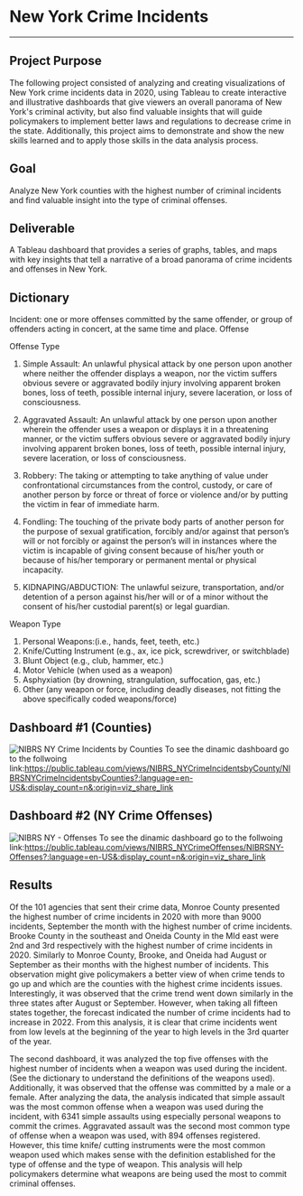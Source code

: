 # New York Crime Incidents
---
Project Purpose
---
The following project consisted of analyzing and creating visualizations of New York crime incidents data in 2020, using Tableau to create interactive and illustrative dashboards that give viewers an overall panorama of New York's criminal activity, but also find valuable insights that will guide policymakers to implement better laws and regulations to decrease crime in the state. Additionally, this project aims to demonstrate and show the new skills learned and to apply those skills in the data analysis process.

Goal
---
Analyze New York counties with the highest number of criminal incidents and find valuable insight into the type of criminal offenses.

Deliverable
---
A Tableau dashboard that provides a series of graphs, tables, and maps with key insights that tell a narrative of a broad panorama of crime incidents and offenses in New York.

Dictionary
---

Incident: one or more offenses committed by the same offender, or group of offenders acting in concert, at the same time and place.
Offense


Offense Type

1. Simple Assault: An unlawful physical attack by one person upon another where neither the offender
displays a weapon, nor the victim suffers obvious severe or aggravated bodily injury
involving apparent broken bones, loss of teeth, possible internal injury, severe
laceration, or loss of consciousness. 

2. Aggravated Assault: An unlawful attack by one person upon another wherein the offender uses a weapon
or displays it in a threatening manner, or the victim suffers obvious severe or
aggravated bodily injury involving apparent broken bones, loss of teeth, possible
internal injury, severe laceration, or loss of consciousness. 

3. Robbery: The taking or attempting to take anything of value under confrontational
circumstances from the control, custody, or care of another person by force or threat
of force or violence and/or by putting the victim in fear of immediate harm. 

4. Fondling: The touching of the private body parts of another person for the purpose of sexual
gratification, forcibly and/or against that person’s will or not forcibly or against the
person’s will in instances where the victim is incapable of giving consent because of
his/her youth or because of his/her temporary or permanent mental or physical
incapacity. 

5. KIDNAPING/ABDUCTION: The unlawful seizure, transportation, and/or detention of a person against his/her will
or of a minor without the consent of his/her custodial parent(s) or legal guardian. 

Weapon Type

1. Personal Weapons:(i.e., hands, feet, teeth, etc.)
2. Knife/Cutting Instrument (e.g., ax, ice pick, screwdriver, or switchblade)
3. Blunt Object (e.g., club, hammer, etc.)
4. Motor Vehicle (when used as a weapon)
5. Asphyxiation (by drowning, strangulation, suffocation, gas, etc.)
6. Other (any weapon or force, including deadly diseases, not fitting the above specifically
coded weapons/force) 

Dashboard #1 (Counties)
---
![NIBRS NY Crime Incidents by Counties ](https://user-images.githubusercontent.com/102596118/222876843-0ea0827d-648a-4f89-b912-a4a01209a457.png)
To see the dinamic dashboard go to the follwoing link:https://public.tableau.com/views/NIBRS_NYCrimeIncidentsbyCounty/NIBRSNYCrimeIncidentsbyCounties?:language=en-US&:display_count=n&:origin=viz_share_link



Dashboard #2 (NY Crime Offenses)
---
![NIBRS NY - Offenses ](https://user-images.githubusercontent.com/102596118/222876622-5257972b-cc83-4cb6-9615-1c980cd12a9c.png)
To see the dinamic dashboard go to the follwoing link:https://public.tableau.com/views/NIBRS_NYCrimeOffenses/NIBRSNY-Offenses?:language=en-US&:display_count=n&:origin=viz_share_link




Results
---

Of the 101 agencies that sent their crime data, Monroe County presented the highest number of crime incidents in 2020 with more than 9000 incidents, September the month with the highest number of crime incidents.  Brooke County in the southeast and Oneida County in the MId east were 2nd and 3rd respectively with the highest number of crime incidents in 2020. Similarly to Monroe County, Brooke, and Oneida had  August or September as their months with the highest number of incidents. This observation might give policymakers a better view of when crime tends to go up and which are the counties with the highest crime incidents issues. Interestingly, it was observed that the crime trend went down similarly in the three states after August or September. However, when taking all fifteen states together, the forecast indicated the number of crime incidents had to increase in 2022. From this analysis, it is clear that crime incidents went from low levels at the beginning of the year to high levels in the 3rd quarter of the year.

The second dashboard, it was analyzed the top five offenses with the highest number of incidents when a weapon was used during the incident. (See the dictionary to understand the definitions of the weapons used). Additionally, it was observed that the offense was committed by a male or a female. After analyzing the data, the analysis indicated that simple assault was the most common offense when a weapon was used during the incident, with 6341 simple assaults using especially personal weapons to commit the crimes. Aggravated assault was the second most common type of offense when a weapon was used, with 894 offenses registered. However, this time knife/ cutting instruments were the most common weapon used which makes sense with the definition established for the type of offense and the type of weapon. This analysis will help policymakers determine what weapons are being used the most to commit criminal offenses. 


